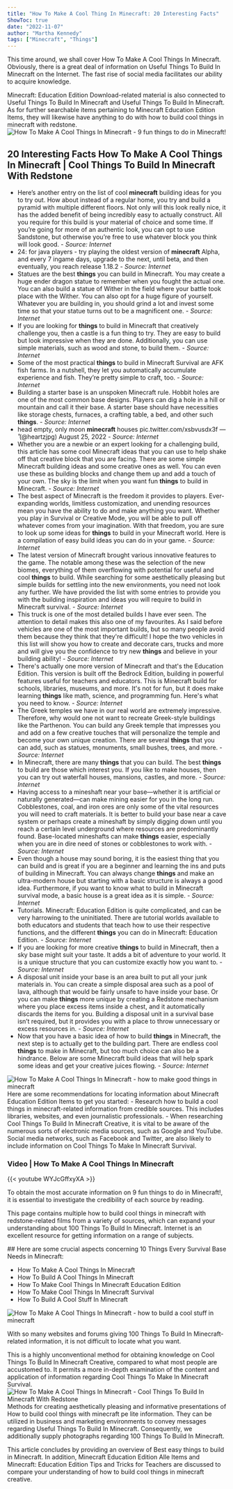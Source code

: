 ```yaml
---
title: "How To Make A Cool Thing In Minecraft: 20 Interesting Facts"
ShowToc: true 
date: "2022-11-07"
author: "Martha Kennedy" 
tags: ["Minecraft", "Things"]
---
```


	
This time around, we shall cover How To Make A Cool Things In Minecraft. Obviously, there is a great deal of information on Useful Things To Build In Minecraft on the Internet. The fast rise of social media facilitates our ability to acquire knowledge.

Minecraft: Education Edition Download-related material is also connected to Useful Things To Build In Minecraft and Useful Things To Build In Minecraft. As for further searchable items pertaining to Minecraft Education Edition Items, they will likewise have anything to do with how to build cool things in minecraft with redstone.
<img loading="lazy" src="https://www.hergazette.com/wp-content/uploads/2020/01/Craft-Ideas-Using-Old-Denim-Jeans-3-1.jpg" onerror="this.onerror=null;this.src='https://blogger.googleusercontent.com/img/a/AVvXsEhe7F7TRXHtjiKvHb5vS7DmnxvpHiDyoYyYvm1nHB3Qp2_w3BnM6A2eq4v7FYxCC9bfZt3a9vIMtAYEKUiaDQbHMg-ViyGmRIj39MLp0bGFfgfYw1Dc9q_H-T0wiTm3l0Uq42dETrN9eC8aGJ9_IORZsxST1AcLR7np1koOfcc7tnHa4S8Mwz_xD9d0=s16000';" alt="How To Make A Cool Things In Minecraft - 9 fun things to do in Minecraft!" >

## 20 Interesting Facts How To Make A Cool Things In Minecraft | Cool Things To Build In Minecraft With Redstone
-   Here’s another entry on the list of cool **minecraft** building ideas for you to try out. How about instead of a regular home, you try and build a pyramid with multiple different floors. Not only will this look really nice, it has the added benefit of being incredibly easy to actually construct. All you require for this build is your material of choice and some time. If you’re going for more of an authentic look, you can opt to use Sandstone, but otherwise you’re free to use whatever block you think will look good. - <cite>Source: Internet</cite>
-   24: for java players - try playing the oldest version of **minecraft** Alpha, and every 7 ingame days, upgrade to the next, until beta, and then eventually, you reach release 1.18.2 - <cite>Source: Internet</cite>
-   Statues are the best **things** you can build in Minecraft. You may create a huge ender dragon statue to remember when you fought the actual one. You can also build a statue of Wither in the field where your battle took place with the Wither. You can also opt for a huge figure of yourself. Whatever you are building in, you should grind a lot and invest some time so that your statue turns out to be a magnificent one. - <cite>Source: Internet</cite>
-   If you are looking for **things** to build in Minecraft that creatively challenge you, then a castle is a fun thing to try. They are easy to build but look impressive when they are done. Additionally, you can use simple materials, such as wood and stone, to build them. - <cite>Source: Internet</cite>
-   Some of the most practical **things** to build in Minecraft Survival are AFK fish farms. In a nutshell, they let you automatically accumulate experience and fish. They’re pretty simple to craft, too. - <cite>Source: Internet</cite>
-   Building a starter base is an unspoken Minecraft rule. Hobbit holes are one of the most common base designs. Players can dig a hole in a hill or mountain and call it their base. A starter base should have necessities like storage chests, furnaces, a crafting table, a bed, and other such **things**. - <cite>Source: Internet</cite>
-   head empty, only moon **minecraft** houses pic.twitter.com/xsbvusdx3f — ْ (@heartzjpg) August 25, 2022 - <cite>Source: Internet</cite>
-   Whether you are a newbie or an expert looking for a challenging build, this article has some cool Minecraft ideas that you can use to help shake off that creative block that you are facing. There are some simple Minecraft building ideas and some creative ones as well. You can even use these as building blocks and change them up and add a touch of your own. The sky is the limit when you want fun **things** to build in Minecraft. - <cite>Source: Internet</cite>
-   The best aspect of Minecraft is the freedom it provides to players. Ever-expanding worlds, limitless customization, and unending resources mean you have the ability to do and make anything you want. Whether you play in Survival or Creative Mode, you will be able to pull off whatever comes from your imagination. With that freedom, you are sure to look up some ideas for **things** to build in your Minecraft world. Here is a compilation of easy build ideas you can do in your game. - <cite>Source: Internet</cite>
-   The latest version of Minecraft brought various innovative features to the game. The notable among these was the selection of the new biomes, everything of them overflowing with potential for useful and cool **things** to build. While searching for some aesthetically pleasing but simple builds for settling into the new environments, you need not look any further. We have provided the list with some entries to provide you with the building inspiration and ideas you will require to build in Minecraft survival. - <cite>Source: Internet</cite>
-   This truck is one of the most detailed builds I have ever seen. The attention to detail makes this also one of my favourites. As I said before vehicles are one of the most important builds, but so many people avoid them because they think that they're difficult! I hope the two vehicles in this list will show you how to create and decorate cars, trucks and more and will give you the confidence to try new **things** and believe in your building ability! - <cite>Source: Internet</cite>
-   There's actually one more version of Minecraft and that's the Education Edition. This version is built off the Bedrock Edition, building in powerful features useful for teachers and educators. This is Minecraft build for schools, libraries, museums, and more. It's not for fun, but it does make learning **things** like math, science, and programming fun. Here's what you need to know. - <cite>Source: Internet</cite>
-   The Greek temples we have in our real world are extremely impressive. Therefore, why would one not want to recreate Greek-style buildings like the Parthenon. You can build any Greek temple that impresses you and add on a few creative touches that will personalize the temple and become your own unique creation. There are several **things** that you can add, such as statues, monuments, small bushes, trees, and more. - <cite>Source: Internet</cite>
-   In Minecraft, there are many **things** that you can build. The best **things** to build are those which interest you. If you like to make houses, then you can try out waterfall houses, mansions, castles, and more. - <cite>Source: Internet</cite>
-   Having access to a mineshaft near your base—whether it is artificial or naturally generated—can make mining easier for you in the long run. Cobblestones, coal, and iron ores are only some of the vital resources you will need to craft materials. It is better to build your base near a cave system or perhaps create a mineshaft by simply digging down until you reach a certain level underground where resources are predominantly found. Base-located mineshafts can make **things** easier, especially when you are in dire need of stones or cobblestones to work with. - <cite>Source: Internet</cite>
-   Even though a house may sound boring, it is the easiest thing that you can build and is great if you are a beginner and learning the ins and puts of building in Minecraft. You can always change **things** and make an ultra-modern house but starting with a basic structure is always a good idea. Furthermore, if you want to know what to build in Minecraft survival mode, a basic house is a great idea as it is simple. - <cite>Source: Internet</cite>
-   Tutorials. Minecraft: Education Edition is quite complicated, and can be very harrowing to the uninitiated. There are tutorial worlds available to both educators and students that teach how to use their respective functions, and the different **things** you can do in Minecraft: Education Edition. - <cite>Source: Internet</cite>
-   If you are looking for more creative **things** to build in Minecraft, then a sky base might suit your taste. It adds a bit of adventure to your world. It is a unique structure that you can customize exactly how you want to. - <cite>Source: Internet</cite>
-   A disposal unit inside your base is an area built to put all your junk materials in. You can create a simple disposal area such as a pool of lava, although that would be fairly unsafe to have inside your base. Or you can make **things** more unique by creating a Redstone mechanism where you place excess items inside a chest, and it automatically discards the items for you. Building a disposal unit in a survival base isn’t required, but it provides you with a place to throw unnecessary or excess resources in. - <cite>Source: Internet</cite>
-   Now that you have a basic idea of how to build **things** in Minecraft, the next step is to actually get to the building part. There are endless cool **things** to make in Minecraft, but too much choice can also be a hindrance. Below are some Minecraft build ideas that will help spark some ideas and get your creative juices flowing. - <cite>Source: Internet</cite>


<img loading="lazy" src="http://www.cartoondistrict.com/wp-content/uploads/2017/06/Easy-Canvas-Painting-Ideas-For-Beginners14-1.jpg" onerror="this.onerror=null;this.src='https://blogger.googleusercontent.com/img/a/AVvXsEhe7F7TRXHtjiKvHb5vS7DmnxvpHiDyoYyYvm1nHB3Qp2_w3BnM6A2eq4v7FYxCC9bfZt3a9vIMtAYEKUiaDQbHMg-ViyGmRIj39MLp0bGFfgfYw1Dc9q_H-T0wiTm3l0Uq42dETrN9eC8aGJ9_IORZsxST1AcLR7np1koOfcc7tnHa4S8Mwz_xD9d0=s16000';" alt="How To Make A Cool Things In Minecraft - how to make good things in minecraft" >
Here are some recommendations for locating information about Minecraft Education Edition Items to get you started:
- Research how to build a cool things in minecraft-related information from credible sources. This includes libraries, websites, and even journalistic professionals.
- When researching Cool Things To Build In Minecraft Creative, it is vital to be aware of the numerous sorts of electronic media sources, such as Google and YouTube. Social media networks, such as Facebook and Twitter, are also likely to include information on Cool Things To Make In Minecraft Survival.

### Video | How To Make A Cool Things In Minecraft
{{< youtube WYJcGffxyXA >}} 

To obtain the most accurate information on 9 fun things to do in Minecraft!, it is essential to investigate the credibility of each source by reading.

This page contains multiple how to build cool things in minecraft with redstone-related films from a variety of sources, which can expand your understanding about 100 Things To Build In Minecraft. Internet is an excellent resource for getting information on a range of subjects.
<script async="async" data-cfasync="false" src="//normallydemandedalter.com/fe63df3c5408708b15d8dc3d9b206b31/invoke.js"></script>
<div id="container-fe63df3c5408708b15d8dc3d9b206b31"></div>
## Here are some crucial aspects concerning 10 Things Every Survival Base Needs in Minecraft:

- How To Make A Cool Things In Minecraft
- How To Build A Cool Things In Minecraft
- How To Make Cool Things In Minecraft Education Edition
- How To Make Cool Things In Minecraft Survival
- How To Build A Cool Stuff In Minecraft

 <img loading="lazy" src="http://availableideas.com/wp-content/uploads/2015/10/Minecraft.jpg" onerror="this.onerror=null;this.src='https://blogger.googleusercontent.com/img/a/AVvXsEhe7F7TRXHtjiKvHb5vS7DmnxvpHiDyoYyYvm1nHB3Qp2_w3BnM6A2eq4v7FYxCC9bfZt3a9vIMtAYEKUiaDQbHMg-ViyGmRIj39MLp0bGFfgfYw1Dc9q_H-T0wiTm3l0Uq42dETrN9eC8aGJ9_IORZsxST1AcLR7np1koOfcc7tnHa4S8Mwz_xD9d0=s16000';" alt="How To Make A Cool Things In Minecraft - how to build a cool stuff in minecraft" >

With so many websites and forums giving 100 Things To Build In Minecraft-related information, it is not difficult to locate what you want.

This is a highly unconventional method for obtaining knowledge on Cool Things To Build In Minecraft Creative, compared to what most people are accustomed to. It permits a more in-depth examination of the content and application of information regarding Cool Things To Make In Minecraft Survival.
<img loading="lazy" src="https://img1.grunge.com/img/gallery/bizarre-things-discovered-inside-pyramids/intro-1510852094.jpg" onerror="this.onerror=null;this.src='https://blogger.googleusercontent.com/img/a/AVvXsEhe7F7TRXHtjiKvHb5vS7DmnxvpHiDyoYyYvm1nHB3Qp2_w3BnM6A2eq4v7FYxCC9bfZt3a9vIMtAYEKUiaDQbHMg-ViyGmRIj39MLp0bGFfgfYw1Dc9q_H-T0wiTm3l0Uq42dETrN9eC8aGJ9_IORZsxST1AcLR7np1koOfcc7tnHa4S8Mwz_xD9d0=s16000';" alt="How To Make A Cool Things In Minecraft - Cool Things To Build In Minecraft With Redstone" >
Methods for creating aesthetically pleasing and informative presentations of How to build cool things with minecraft pe lite information. They can be utilized in business and marketing environments to convey messages regarding Useful Things To Build In Minecraft. Consequently, we additionally supply photographs regarding 100 Things To Build In Minecraft.

This article concludes by providing an overview of Best easy things to build in Minecraft. In addition, Minecraft Education Edition Alle Items and Minecraft: Education Edition Tips and Tricks for Teachers are discussed to compare your understanding of how to build cool things in minecraft creative.
	
	

